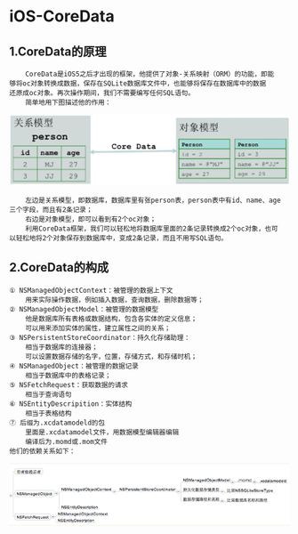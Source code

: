 # iOS-CoreData
## 1.CoreData的原理
        CoreData是iOS5之后才出现的框架，他提供了对象-关系映射（ORM）的功能，即能
    够将oc对象转换成数据，保存在SQLite数据库文件中，也能够将保存在数据库中的数据
    还原成oc对象。再次操作期间，我们不需要编写任何SQL语句。
        简单地用下图描述他的作用：
![CoreData框架](principle.png)

        左边是关系模型，即数据库，数据库里有张person表，person表中有id、name、age
    三个字段，而且有2条记录；
        右边是对象模型，即可以看到有2个oc对象；
        利用CoreData框架，我们可以轻松地将数据库里面的2条记录转换成2个oc对象，也可
    以轻松地将2个对象保存到数据库中，变成2条记录，而且不用写SQL语句。
## 2.CoreData的构成
    ① NSManagedObjectContext：被管理的数据上下文
        用来实际操作数据，例如插入数据，查询数据，删除数据等；
    ② NSManagedObjectModel：被管理的数据模型
        他是数据库所有表格或数据结构，包含各实体的定义信息；
        可以用来添加实体的属性，建立属性之间的关系；
    ③ NSPersistentStoreCoordinator：持久化存储助理：
        相当于数据库的连接器；
        可以设置数据存储的名字，位置，存储方式，和存储时机；
    ④ NSManagedObject：被管理的数据记录
        相当于数据库中的表格记录；
    ⑤ NSFetchRequest：获取数据的请求
        相当于查询语句
    ⑥ NSEntityDescripition：实体结构
        相当于表格结构
    ⑦ 后缀为.xcdatamodeld的包
        里面是.xcdatamodel文件，用数据模型编辑器编辑
        编译后为.momd或.mom文件
    他们的依赖关系如下：
![依赖关系](dependencies.png)
